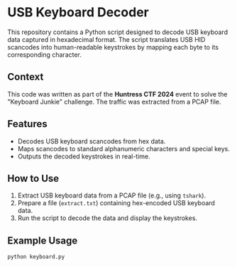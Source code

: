 # USB Keyboard Decoder

This repository contains a Python script designed to decode USB keyboard data captured in hexadecimal format. The script translates USB HID scancodes into human-readable keystrokes by mapping each byte to its corresponding character.

## Context
This code was written as part of the **Huntress CTF 2024** event to solve the "Keyboard Junkie" challenge. The traffic was extracted from a PCAP file.

## Features
- Decodes USB keyboard scancodes from hex data.
- Maps scancodes to standard alphanumeric characters and special keys.
- Outputs the decoded keystrokes in real-time.

## How to Use
1. Extract USB keyboard data from a PCAP file (e.g., using `tshark`).
2. Prepare a file (`extract.txt`) containing hex-encoded USB keyboard data.
3. Run the script to decode the data and display the keystrokes.

## Example Usage
```bash
python keyboard.py
